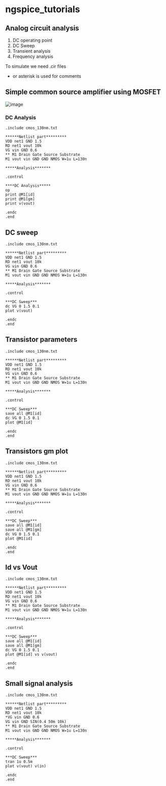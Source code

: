 # ngspice_tutorials

## Analog circuit analysis 

1. DC operating point
2. DC Sweep
3. Transient analysis
4. Frequency analysis

To simulate we need .cir files

* or asterisk is used for comments 

## Simple common source amplifier using MOSFET

![image](https://user-images.githubusercontent.com/98731221/211197045-f12f8b77-68d7-4b06-a238-a11023b42977.png)


### DC Analysis
```
.include cmos_130nm.txt

******Netlist part*********
VDD net1 GND 1.5
RD net1 vout 10k
VG vin GND 0.6
** M1 Drain Gate Source Substrate
M1 vout vin GND GND NMOS W=1u L=130n

*****Analysis*******

.control

****DC Analysis*****
op
print @M1[id]
print @M1[gm]
print v(vout)

.endc
.end
```
## DC sweep

```
.include cmos_130nm.txt

******Netlist part*********
VDD net1 GND 1.5
RD net1 vout 10k
VG vin GND 0.6
** M1 Drain Gate Source Substrate
M1 vout vin GND GND NMOS W=1u L=130n

*****Analysis*******

.control

***DC Sweep***
dc VG 0 1.5 0.1
plot v(vout)

.endc
.end

```

## Transistor parameters 
```
.include cmos_130nm.txt

******Netlist part*********
VDD net1 GND 1.5
RD net1 vout 10k
VG vin GND 0.6
** M1 Drain Gate Source Substrate
M1 vout vin GND GND NMOS W=1u L=130n

*****Analysis*******

.control

***DC Sweep***
save all @M1[id]
dc VG 0 1.5 0.1
plot @M1[id]

.endc
.end

```

## Transistors gm plot
```
.include cmos_130nm.txt

******Netlist part*********
VDD net1 GND 1.5
RD net1 vout 10k
VG vin GND 0.6
** M1 Drain Gate Source Substrate
M1 vout vin GND GND NMOS W=1u L=130n

*****Analysis*******

.control

***DC Sweep***
save all @M1[id]
save all @M1[gm]
dc VG 0 1.5 0.1
plot @M1[id]

.endc
.end
```
## Id vs Vout
```
.include cmos_130nm.txt

******Netlist part*********
VDD net1 GND 1.5
RD net1 vout 10k
VG vin GND 0.6
** M1 Drain Gate Source Substrate
M1 vout vin GND GND NMOS W=1u L=130n

*****Analysis*******

.control

***DC Sweep***
save all @M1[id]
save all @M1[gm]
dc VG 0 1.5 0.1
plot @M1[id] vs v(vout)

.endc
.end
```
## Small signal analysis 
```
.include cmos_130nm.txt

******Netlist part*********
VDD net1 GND 1.5
RD net1 vout 10k
*VG vin GND 0.6
VG vin GND SIN(0.4 50m 10k)
** M1 Drain Gate Source Substrate
M1 vout vin GND GND NMOS W=1u L=130n

*****Analysis*******

.control

***DC Sweep***
tran 1u 0.5m
plot v(vout) v(in)

.endc
.end
```

